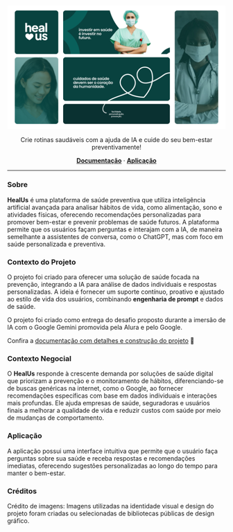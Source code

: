 <img src="https://github.com/giovxna/heal-us/blob/main/public/assets/images/capa-heal-us.png">

<p align="center">
Crie rotinas saudáveis com a ajuda de IA e cuide do seu bem-estar preventivamente!
</p>

<p align="center">
  <a href="#"><strong>Documentação</strong></a> ·
  <a href="#"><strong>Aplicação</strong></a> 
</p>       

<hr>

### Sobre  
**HealUs** é uma plataforma de saúde preventiva que utiliza inteligência artificial avançada para analisar hábitos de vida, como alimentação, sono e atividades físicas, oferecendo recomendações personalizadas para promover bem-estar e prevenir problemas de saúde futuros. A plataforma permite que os usuários façam perguntas e interajam com a IA, de maneira semelhante a assistentes de conversa, como o ChatGPT, mas com foco em saúde personalizada e preventiva.

### Contexto do Projeto  
O projeto foi criado para oferecer uma solução de saúde focada na prevenção, integrando a IA para análise de dados individuais e respostas personalizadas. A ideia é fornecer um suporte contínuo, proativo e ajustado ao estilo de vida dos usuários, combinando **engenharia de prompt** e dados de saúde.

O projeto foi criado como entrega do desafio proposto durante a imersão de IA com o Google Gemini promovida pela Alura e pelo Google.

Confira a [documentação com detalhes e construção do projeto](LINK) 👀

### Contexto Negocial  
O **HealUs** responde à crescente demanda por soluções de saúde digital que priorizam a prevenção e o monitoramento de hábitos, diferenciando-se de buscas genéricas na internet, como o Google, ao fornecer recomendações específicas com base em dados individuais e interações mais profundas. Ele ajuda empresas de saúde, seguradoras e usuários finais a melhorar a qualidade de vida e reduzir custos com saúde por meio de mudanças de comportamento.

### Aplicação  
A aplicação possui uma interface intuitiva que permite que o usuário faça perguntas sobre sua saúde e receba respostas e recomendações imediatas, oferecendo sugestões personalizadas ao longo do tempo para manter o bem-estar. 

### Créditos  
Crédito de imagens: Imagens utilizadas na identidade visual e design do projeto foram criadas ou selecionadas de bibliotecas públicas de design gráfico.
